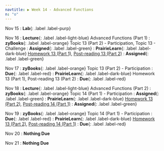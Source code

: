 ```yaml
---
navtitle: ▶ Week 14 - Advanced Functions
n: "o"
---
```


Nov 15
: **Lab**{: .label .label-purp} [](#)

Nov 16
: **Lecture**{: .label .label-light-blue} Advanced Functions (Part 1)
: **zyBooks**{: .label .label-orange} Topic 13 (Part 2) - Participation, Topic 13 - Challenge
    : **Assigned**{: .label .label-green}
: **PrairieLearn**{: .label .label-dark-blue} [Homework 13 (Part 1)](#), [Post-reading 13 (Part 2)](#)
    : **Assigned**{: .label .label-green}


Nov 17
: **zyBooks**{: .label .label-orange} Topic 13 (Part 2) - Participation
    : **Due**{: .label .label-red}
: **PrairieLearn**{: .label .label-dark-blue} Homework 13 (Part 1), Post-reading 13 (Part 2)
    : **Due**{: .label .label-red}


Nov 18
: **Lecture**{: .label .label-light-blue} Advanced Functions (Part 2)
: **zyBooks**{: .label .label-orange} Topic 14 (Part 1) - Participation
    : **Assigned**{: .label .label-green}
: **PrairieLearn**{: .label .label-dark-blue} [Homework 13 (Part 2)](#), [Post-reading 14 (Part 1)](#)
    : **Assigned**{: .label .label-green}

Nov 19
: **zyBooks**{: .label .label-orange} Topic 14 (Part 1) - Participation
    : **Due**{: .label .label-red}
: **PrairieLearn**{: .label .label-dark-blue} [Homework 13 (Part 2)](#), [Post-reading 14 (Part 1)](#)
    : **Due**{: .label .label-red}

Nov 20
: **Nothing Due**

Nov 21
: **Nothing Due**


